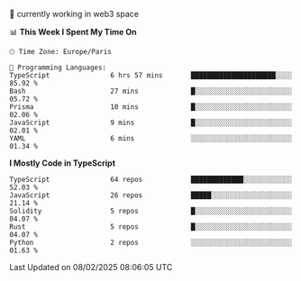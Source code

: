 🔭 currently working in web3 space

<!--START_SECTION:waka-->
📊 **This Week I Spent My Time On** 

```text
🕑︎ Time Zone: Europe/Paris

💬 Programming Languages: 
TypeScript               6 hrs 57 mins       █████████████████████░░░░   85.92 % 
Bash                     27 mins             █░░░░░░░░░░░░░░░░░░░░░░░░   05.72 % 
Prisma                   10 mins             █░░░░░░░░░░░░░░░░░░░░░░░░   02.06 % 
JavaScript               9 mins              █░░░░░░░░░░░░░░░░░░░░░░░░   02.01 % 
YAML                     6 mins              ░░░░░░░░░░░░░░░░░░░░░░░░░   01.34 % 
```

**I Mostly Code in TypeScript** 

```text
TypeScript               64 repos            █████████████░░░░░░░░░░░░   52.03 % 
JavaScript               26 repos            █████░░░░░░░░░░░░░░░░░░░░   21.14 % 
Solidity                 5 repos             █░░░░░░░░░░░░░░░░░░░░░░░░   04.07 % 
Rust                     5 repos             █░░░░░░░░░░░░░░░░░░░░░░░░   04.07 % 
Python                   2 repos             ░░░░░░░░░░░░░░░░░░░░░░░░░   01.63 % 
```




 Last Updated on 08/02/2025 08:06:05 UTC
<!--END_SECTION:waka-->
